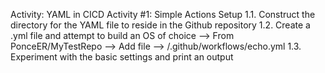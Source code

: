 Activity: YAML in CICD
Activity #1: Simple Actions Setup
1.1. Construct the directory for the YAML file to reside in the Github repository
1.2. Create a .yml file and attempt to build an OS of choice
    --> From PonceER/MyTestRepo --> Add file --> /.github/workflows/echo.yml
1.3. Experiment with the basic settings and print an output
